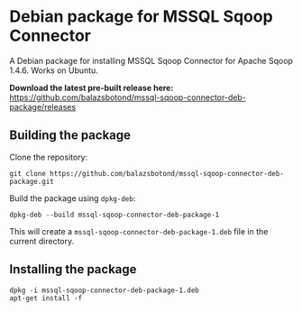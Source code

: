 Debian package for MSSQL Sqoop Connector
============================================

A Debian package for installing MSSQL Sqoop Connector for Apache Sqoop 1.4.6. Works on Ubuntu.

**Download the latest pre-built release here:**
https://github.com/balazsbotond/mssql-sqoop-connector-deb-package/releases

Building the package
--------------------

Clone the repository:

    git clone https://github.com/balazsbotond/mssql-sqoop-connector-deb-package.git

Build the package using `dpkg-deb`:

    dpkg-deb --build mssql-sqoop-connector-deb-package-1

This will create a `mssql-sqoop-connector-deb-package-1.deb` file in the current directory.

Installing the package
----------------------

    dpkg -i mssql-sqoop-connector-deb-package-1.deb
    apt-get install -f

